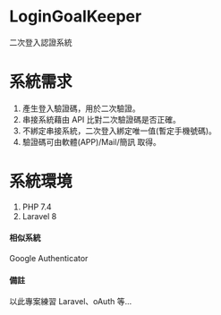 # LoginGoalKeeper
二次登入認證系統

# 系統需求
1. 產生登入驗證碼，用於二次驗證。
2. 串接系統藉由 API 比對二次驗證碼是否正確。
3. 不綁定串接系統，二次登入綁定唯一值(暫定手機號碼)。
4. 驗證碼可由軟體(APP)/Mail/簡訊 取得。

# 系統環境
1. PHP 7.4
2. Laravel 8

#### 相似系統
Google Authenticator

#### 備註
以此專案練習 Laravel、oAuth 等...

